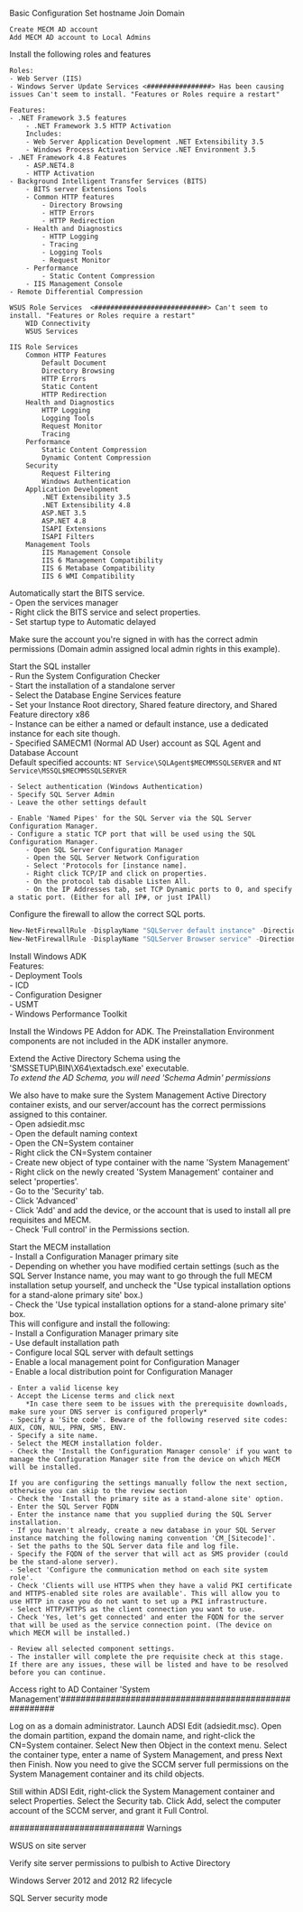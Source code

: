 Basic Configuration
    Set hostname
    Join Domain

    Create MECM AD account
    Add MECM AD account to Local Admins

Install the following roles and features  

    Roles:  
    - Web Server (IIS)  
    - Windows Server Update Services <################> Has been causing issues Can't seem to install. "Features or Roles require a restart"  

    Features:
    - .NET Framework 3.5 features
        - .NET Framework 3.5 HTTP Activation
        Includes:
        - Web Server Application Development .NET Extensibility 3.5
        - Windows Process Activation Service .NET Environment 3.5
    - .NET Framework 4.8 Features
        - ASP.NET4.8
        - HTTP Activation
    - Background Intelligent Transfer Services (BITS)
        - BITS server Extensions Tools
        - Common HTTP features
            - Directory Browsing
            - HTTP Errors
            - HTTP Redirection
        - Health and Diagnostics
            - HTTP Logging
            - Tracing
            - Logging Tools
            - Request Monitor
        - Performance
            - Static Content Compression
        - IIS Management Console
    - Remote Differential Compression

    WSUS Role Services  <############################> Can't seem to install. "Features or Roles require a restart"
        WID Connectivity
        WSUS Services
    
    IIS Role Services
        Common HTTP Features
            Default Document
            Directory Browsing
            HTTP Errors
            Static Content
            HTTP Redirection
        Health and Diagnostics
            HTTP Logging
            Logging Tools
            Request Monitor
            Tracing
        Performance
            Static Content Compression
            Dynamic Content Compression
        Security
            Request Filtering
            Windows Authentication
        Application Development
            .NET Extensibility 3.5
            .NET Extensibility 4.8
            ASP.NET 3.5
            ASP.NET 4.8
            ISAPI Extensions
            ISAPI Filters
        Management Tools
            IIS Management Console
            IIS 6 Management Compatibility
            IIS 6 Metabase Compatibility
            IIS 6 WMI Compatibility

Automatically start the BITS service.  
    - Open the services manager  
    - Right click the BITS service and select properties.  
    - Set startup type to Automatic delayed

Make sure the account you're signed in with has the correct admin permissions (Domain admin assigned local admin rights in this example).

Start the SQL installer  
    - Run the System Configuration Checker  
    - Start the installation of a standalone server  
    - Select the Database Engine Services feature  
    - Set your Instance Root directory, Shared feature directory, and Shared Feature directory x86  
    - Instance can be either a named or default instance, use a dedicated instance for each site though.  
    - Specified SAMECM1 (Normal AD User) account as SQL Agent and Database Account  
    Default specified accounts: `NT Service\SQLAgent$MECMMSSQLSERVER` and `NT Service\MSSQL$MECMMSSQLSERVER`  
  
    - Select authentication (Windows Authentication)  
    - Specify SQL Server Admin  
    - Leave the other settings default  
  
    - Enable 'Named Pipes' for the SQL Server via the SQL Server Configuration Manager.  
    - Configure a static TCP port that will be used using the SQL Configuration Manager.  
        - Open SQL Server Configuration Manager  
        - Open the SQL Server Network Configuration  
        - Select 'Protocols for [instance name].  
        - Right click TCP/IP and click on properties.  
        - On the protocol tab disable Listen All.  
        - On the IP Addresses tab, set TCP Dynamic ports to 0, and specify a static port. (Either for all IP#, or just IPAll)  


Configure the firewall to allow the correct SQL ports.

```PowerShell
New-NetFirewallRule -DisplayName "SQLServer default instance" -Direction Inbound -LocalPort 1433 -Protocol TCP -Action Allow
New-NetFirewallRule -DisplayName "SQLServer Browser service" -Direction Inbound -LocalPort 1433 -Protocol UDP -Action Allow
```

Install Windows ADK  
    Features:  
    - Deployment Tools  
    - ICD  
    - Configuration Designer  
    - USMT  
    - Windows Performance Toolkit  

Install the Windows PE Addon for ADK. The Preinstallation Environment components are not included in the ADK installer anymore.

Extend the Active Directory Schema using the 'SMSSETUP\BIN\X64\extadsch.exe' executable.  
*To extend the AD Schema, you will need 'Schema Admin' permissions*

We also have to make sure the System Management Active Directory container exists, and our server/account has the correct permissions assigned to this container.  
    - Open adsiedit.msc  
    - Open the default naming context  
    - Open the CN=System container  
    - Right click the CN=System container  
    - Create new object of type container with the name 'System Management'  
    - Right click on the newly created 'System Management' container and select 'properties'.  
    - Go to the 'Security' tab.  
    - Click 'Advanced'  
    - Click 'Add' and add the device, or the account that is used to install all pre requisites and MECM.  
    - Check 'Full control' in the Permissions section.  

Start the MECM installation  
    - Install a Configuration Manager primary site  
    - Depending on whether you have modified certain settings (such as the SQL Server Instance name, you may want to go through the full MECM installation setup yourself, and uncheck the "Use typical installation options for a stand-alone primary site' box.)  
    - Check the 'Use typical installation options for a stand-alone primary site' box.  
        This will configure and install the following:  
            - Install a Configuration Manager primary site  
            - Use default installation path  
            - Configure local SQL server with default settings  
            - Enable a local management point for Configuration Manager  
            - Enable a local distribution point for Configuration Manager  

    - Enter a valid license key  
    - Accept the License terms and click next  
        *In case there seem to be issues with the prerequisite downloads, make sure your DNS server is configured properly*  
    - Specify a 'Site code'. Beware of the following reserved site codes: AUX, CON, NUL, PRN, SMS, ENV.  
    - Specify a site name.  
    - Select the MECM installation folder.  
    - Check the 'Install the Configuration Manager console' if you want to manage the Configuration Manager site from the device on which MECM will be installed.  

    If you are configuring the settings manually follow the next section, otherwise you can skip to the review section  
    - Check the 'Install the primary site as a stand-alone site' option.  
    - Enter the SQL Server FQDN  
    - Enter the instance name that you supplied during the SQL Server installation.  
    - If you haven't already, create a new database in your SQL Server instance matching the following naming convention 'CM_[Sitecode]'.  
    - Set the paths to the SQL Server data file and log file.  
    - Specify the FQDN of the server that will act as SMS provider (could be the stand-alone server).  
    - Select 'Configure the communication method on each site system role'.  
    - Check 'Clients will use HTTPS when they have a valid PKI certificate and HTTPS-enabled site roles are available'. This will allow you to use HTTP in case you do not want to set up a PKI infrastructure.  
    - Select HTTP/HTTPS as the client connection you want to use.  
    - Check 'Yes, let's get connected' and enter the FQDN for the server that will be used as the service connection point. (The device on which MECM will be installed.)  

    - Review all selected component settings.  
    - The installer will complete the pre requisite check at this stage. If there are any issues, these will be listed and have to be resolved before you can continue.  







Access right to AD Container 'System Management'#######################################################

Log on as a domain administrator.
Launch ADSI Edit (adsiedit.msc).
Open the domain partition, expand the domain name, and right-click the CN=System container. Select New then Object in the context menu.
Select the container type, enter a name of System Management, and press Next then Finish.
Now you need to give the SCCM server full permissions on the System Management container and its child objects.

Still within ADSI Edit, right-click the System Management container and select Properties.
Select the Security tab.
Click Add, select the computer account of the SCCM server, and grant it Full Control.






###########################
Warnings

WSUS on site server

Verify site server permissions to pulbish to Active Directory

Windows Server 2012 and 2012 R2 lifecycle

SQL Server security mode